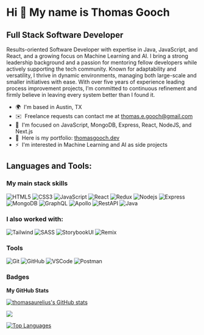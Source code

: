 Hi 👋 My name is Thomas Gooch
================================

Full Stack Software Developer
------------------

Results-oriented Software Developer with expertise in Java, JavaScript, and React, and a growing focus on Machine Learning and AI. I bring a strong leadership background and a passion for mentoring fellow developers while actively supporting the tech community. Known for adaptability and versatility, I thrive in dynamic environments, managing both large-scale and smaller initiatives with ease. With over five years of experience leading process improvement projects, I’m committed to continuous refinement and firmly believe in leaving every system better than I found it.


* 🌍  I'm based in Austin, TX
* ✉️  Freelance requests can contact me at [thomas.e.gooch@gmail.com](mailto:thomas.e.gooch@gmail.com)    
* 🧠  I'm focused on JavaScript, MongoDB, Express, React, NodeJS, and Next.js
* 🤝  Here is my portfolio: [thomasgooch.dev](https://thomasgooch.dev)
* ⚡  I'm interested in Machine Learning and AI as side projects

## Languages and Tools:

### My main stack skills
![HTML5](https://img.shields.io/badge/-HTML5-E34F26?style=flat-square&logo=html5&logoColor=white)
![CSS3](https://img.shields.io/badge/-CSS3-1572B6?style=flat-square&logo=css3)
![JavaScript](https://img.shields.io/badge/-JavaScript-black?style=flat-square&logo=javascript)
![React](https://img.shields.io/badge/-ReactJS-blue?style=flat-square&logo=react)
![Redux](https://img.shields.io/badge/Redux-593D88?style=flat-square&logo=redux&logoColor=white)
![Nodejs](https://img.shields.io/badge/-NodeJS-green?style=flat-square&logo=Node.js)
![Express](https://img.shields.io/badge/-Express-purple?style=flat-square&logo=express)
![MongoDB](https://img.shields.io/badge/-MongoDB-green?style=flat-square&logo=mongodb)
![GraphQL](https://img.shields.io/badge/-GraphQL-pink?style=flat-square&logo=graphql)
![Apollo](https://img.shields.io/badge/-Apollo-blue?style=flat-square&logo=apollo)
![RestAPI](https://img.shields.io/badge/-RestAPI-grey?style=flat-square&logo=restapi)
![Java](https://img.shields.io/badge/-Java-brown?style=flat-square&logo=java)



### I also worked with:
![Tailwind](https://img.shields.io/badge/Tailwind_CSS-38B2AC?style=flat-square&logo=tailwind-css&logoColor=white)
![SASS](https://img.shields.io/badge/-Sass-CC6699?style=flat-square&logo=sass&logoColor=FFFFFF)
![StorybookUI](https://img.shields.io/badge/-Storybook_UI-blue?style=flat-square&logo=storybookui)
![Remix](https://img.shields.io/badge/-Remix-purple?style=flat-square&logo=remix)

### Tools
![Git](https://img.shields.io/badge/-Git-black?style=flat-square&logo=git)
![GitHub](https://img.shields.io/badge/-GitHub-181717?style=flat-square&logo=github)
![VSCode](https://img.shields.io/badge/-VS_Code-007ACC?style=flat-square&logo=visual-studio-code)
![Postman](https://img.shields.io/badge/-Postman-orange?style=flat-square&logo=postman)

### Badges

<b>My GitHub Stats</b>

<a href="http://www.github.com/thomasaurelius"><img src="https://github-readme-stats.vercel.app/api?username=thomasaurelius&show_icons=true&hide=&count_private=true&title_color=0891b2&text_color=ffffff&icon_color=0891b2&bg_color=1c1917&hide_border=true&show_icons=true" alt="thomasaurelius's GitHub stats" /></a>

<a href="http://www.github.com/thomasaurelius"><img src="https://github-readme-streak-stats.herokuapp.com/?user=thomasaurelius&stroke=ffffff&background=1c1917&ring=0891b2&fire=0891b2&currStreakNum=ffffff&currStreakLabel=0891b2&sideNums=ffffff&sideLabels=ffffff&dates=ffffff&hide_border=true" /></a>



<a href="https://github.com/thomasaurelius" align="left"><img src="https://github-readme-stats.vercel.app/api/top-langs/?username=thomasaurelius&langs_count=10&title_color=0891b2&text_color=ffffff&icon_color=0891b2&bg_color=1c1917&hide_border=true&locale=en&custom_title=Top%20%Languages" alt="Top Languages" /></a>
